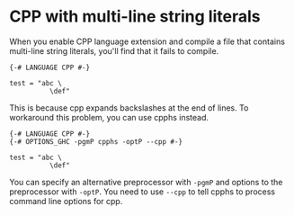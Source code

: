 # CPP with multi-line string literals

When you enable CPP language extension and compile a file that contains multi-line string literals, you'll find that it fails to compile.

    {-# LANGUAGE CPP #-}

    test = "abc \
              \def"

This is because cpp expands backslashes at the end of lines. To workaround this problem, you can use cpphs instead.

    {-# LANGUAGE CPP #-}
    {-# OPTIONS_GHC -pgmP cpphs -optP --cpp #-}

    test = "abc \
              \def"

You can specify an alternative preprocessor with `-pgmP` and options to the preprocessor with `-optP`. You need to use `--cpp` to tell cpphs to process command line options for cpp.
